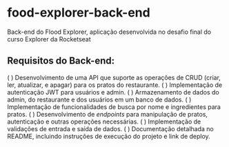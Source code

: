 # food-explorer-back-end
Back-end do Flood Explorer, aplicação desenvolvida no desafio final do curso Explorer da Rocketseat

## Requisitos do Back-end:
  ( ) Desenvolvimento de uma API que suporte as operações de CRUD (criar, ler, atualizar, e apagar) para os pratos do restaurante.
  ( ) Implementação de autenticação JWT para usuários e admin.
  ( ) Armazenamento de dados do admin, do restaurante e dos usuários em um banco de dados.
  ( ) Implementação de funcionalidades de busca por nome e ingredientes para pratos.
  ( ) Desenvolvimento de *endpoints* para manipulação de pratos, autenticação e outras operações necessárias.
  ( ) Implementação de validações de entrada e saída de dados.
  ( ) Documentação detalhada no README, incluindo instruções de execução do projeto e link de deploy.

